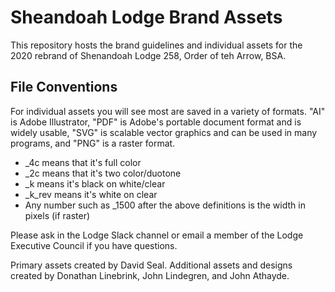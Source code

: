 # Sheandoah Lodge Brand Assets

This repository hosts the brand guidelines and individual assets for the 2020 rebrand of Shenandoah Lodge 258, Order of teh Arrow, BSA.

## File Conventions

For individual assets you will see most are saved in a variety of formats. "AI" is Adobe Illustrator, "PDF" is Adobe's portable document format and is widely usable, "SVG" is scalable vector graphics and can be used in many programs, and "PNG" is a raster format. 

* _4c means that it's full color
* _2c means that it's two color/duotone
* _k means it's black on white/clear
* _k_rev means it's white on clear
* Any number such as _1500 after the above definitions is the width in pixels (if raster)

Please ask in the Lodge Slack channel or email a member of the Lodge Executive Council if you have questions.

Primary assets created by David Seal. Additional assets and designs created by Donathan Linebrink, John Lindegren, and John Athayde.